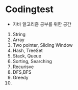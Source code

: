 # Codingtest

- 자바 알고리즘 공부를 위한 공간
1. String
2. Array
3. Two pointer, Sliding Window
4. Hash, TreeSet
5. Stack, Queue 
6. Sorting, Searching 
7. Recurisve 
8. DFS,BFS 
9. Greedy
10. 
